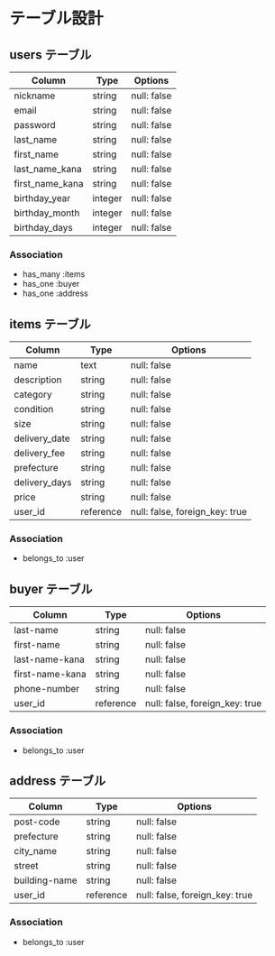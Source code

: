 # テーブル設計

## users テーブル

| Column           | Type    | Options     |
| ---------------- | ------- | ----------- |
| nickname         | string  | null: false |
| email            | string  | null: false |
| password         | string  | null: false |
| last_name        | string  | null: false |
| first_name       | string  | null: false |
| last_name_kana   | string  | null: false |
| first_name_kana  | string  | null: false |
| birthday_year    | integer | null: false |
| birthday_month   | integer | null: false |
| birthday_days    | integer | null: false |

### Association
- has_many :items
- has_one :buyer
- has_one :address






## items テーブル

| Column           | Type      | Options                        |
| ---------------- | --------- | ------------------------------ |
| name             | text      | null: false                    |
| description      | string    | null: false                    | 
| category         | string    | null: false                    |
| condition        | string    | null: false                    |
| size             | string    | null: false                    |
| delivery_date    | string    | null: false                    |
| delivery_fee     | string    | null: false                    |
| prefecture       | string    | null: false                    |
| delivery_days    | string    | null: false                    |
| price            | string    | null: false                    |
| user_id          | reference | null: false, foreign_key: true |

### Association
- belongs_to :user







## buyer テーブル

| Column           | Type      | Options                        |
| ---------------- | --------- | ------------------------------ |
| last-name        | string    | null: false                    |
| first-name       | string    | null: false                    |
| last-name-kana   | string    | null: false                    |
| first-name-kana  | string    | null: false                    |
| phone-number     | string    | null: false                    |
| user_id          | reference | null: false, foreign_key: true |

### Association
- belongs_to :user






## address テーブル

| Column           | Type      | Options                        |
| ---------------- | --------- | ------------------------------ |
| post-code        | string    | null: false                    |
| prefecture       | string    | null: false                    |
| city_name        | string    | null: false                    |
| street           | string    | null: false                    |
| building-name    | string    | null: false                    |
| user_id          | reference | null: false, foreign_key: true |

### Association
- belongs_to :user
